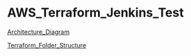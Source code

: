 # AWS_Terraform_Jenkins_Test
[Architecture_Diagram](assets/Architecture_Diagram.md)

[Terraform_Folder_Structure](assets/Terraform_Folder_Structure.md)
